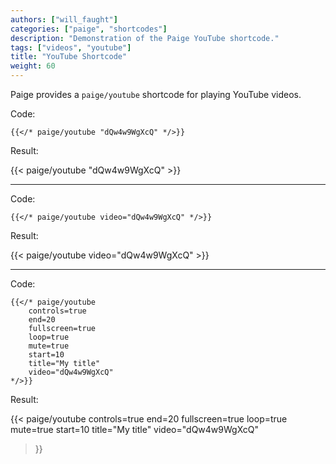 ```yaml
---
authors: ["will_faught"]
categories: ["paige", "shortcodes"]
description: "Demonstration of the Paige YouTube shortcode."
tags: ["videos", "youtube"]
title: "YouTube Shortcode"
weight: 60
---
```


Paige provides a `paige/youtube` shortcode for playing YouTube videos.

<!--more-->

Code:

```go-text-template
{{</* paige/youtube "dQw4w9WgXcQ" */>}}
```

Result:

{{< paige/youtube "dQw4w9WgXcQ" >}}

---

Code:

```go-text-template
{{</* paige/youtube video="dQw4w9WgXcQ" */>}}
```

Result:

{{< paige/youtube video="dQw4w9WgXcQ" >}}

---

Code:

```go-text-template
{{</* paige/youtube
    controls=true
    end=20
    fullscreen=true
    loop=true
    mute=true
    start=10
    title="My title"
    video="dQw4w9WgXcQ"
*/>}}
```

Result:

{{< paige/youtube
    controls=true
    end=20
    fullscreen=true
    loop=true
    mute=true
    start=10
    title="My title"
    video="dQw4w9WgXcQ"
>}}
